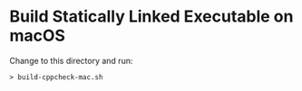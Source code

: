 # Build Statically Linked Executable on macOS

Change to this directory and run:

```shell
> build-cppcheck-mac.sh
```